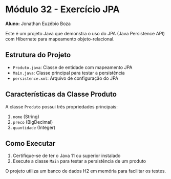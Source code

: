 # Módulo 32 - Exercício JPA

**Aluno:** Jonathan Euzébio Boza

Este é um projeto Java que demonstra o uso do JPA (Java Persistence API) com Hibernate para mapeamento objeto-relacional.

## Estrutura do Projeto

- `Produto.java`: Classe de entidade com mapeamento JPA
- `Main.java`: Classe principal para testar a persistência
- `persistence.xml`: Arquivo de configuração do JPA

## Características da Classe Produto

A classe `Produto` possui três propriedades principais:
1. `nome` (String)
2. `preco` (BigDecimal)
3. `quantidade` (Integer)

## Como Executar

1. Certifique-se de ter o Java 11 ou superior instalado
2. Execute a classe `Main` para testar a persistência de um produto

O projeto utiliza um banco de dados H2 em memória para facilitar os testes.
